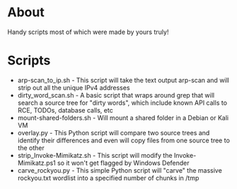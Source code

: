 # About
Handy scripts most of which were made by yours truly!

# Scripts
* arp-scan_to_ip.sh - This script will take the text output arp-scan and will strip out all the unique IPv4 addresses
* dirty_word_scan.sh - A basic script that wraps around grep that will search a source tree for "dirty words", which include known API calls to RCE, TODOs, database calls, etc
* mount-shared-folders.sh - Will mount a shared folder in a Debian or Kali VM
* overlay.py - This Python script will compare two source trees and identify their differences and even will copy files from one source tree to the other
* strip_Invoke-Mimikatz.sh - This script will modify the Invoke-Mimikatz.ps1 so it won't get flagged by Windows Defender
* carve_rockyou.py - This simple Python script will "carve" the massive rockyou.txt wordlist into a specified number of chunks in /tmp
